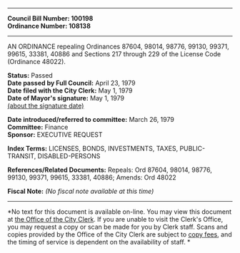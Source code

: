 * * * * *  
  
**Council Bill Number: [](#h0)[](#h2)100198**   
**Ordinance Number: 108138**  
  
* * * * *  
  
AN ORDINANCE repealing Ordinances 87604, 98014, 98776, 99130, 99371, 99615, 33381, 40886 and Sections 217 through 229 of the License Code (Ordinance 48022).  
  
**Status:** Passed   
**Date passed by Full Council:** April 23, 1979   
**Date filed with the City Clerk:** May 1, 1979   
**Date of Mayor's signature:** May 1, 1979   
[(about the signature date)](/~public/approvaldate.htm)   
  
  
**Date introduced/referred to committee:** March 26, 1979   
**Committee:** Finance   
**Sponsor:** EXECUTIVE REQUEST   
  
**Index Terms:** LICENSES, BONDS, INVESTMENTS, TAXES, PUBLIC-TRANSIT, DISABLED-PERSONS  
  
**References/Related Documents:** Repeals: Ord 87604, 98014, 98776, 99130, 99371, 99615, 33381, 40886; Amends: Ord 48022  
  
**Fiscal Note:** *(No fiscal note available at this time)*  
  
* * * * *  
  
*No text for this document is available on-line. You may view this document at [the Office of the City Clerk](http://www.seattle.gov/leg/clerk/contactUs.htm). If you are unable to visit the Clerk's Office, you may request a copy or scan be made for you by Clerk staff. Scans and copies provided by the Office of the City Clerk are subject to [copy fees](http://clerk.seattle.gov/~public/clerkfees.htm), and the timing of service is dependent on the availability of staff. *  
  
  

